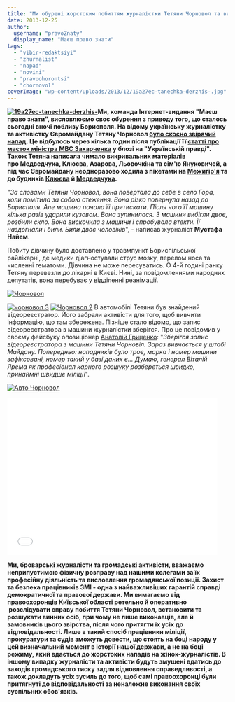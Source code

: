 ```yaml
---
title: "Ми обурені жорстоким побиттям журналістки Тетяни Чорновол та вимагаємо справедливості!"
date: 2013-12-25
author: 
  username: "pravoZnaty"
  display_name: "Маєш право знати"
tags: 
  - "vibir-redaktsiyi"
  - "zhurnalist"
  - "napad"
  - "novini"
  - "pravoohorontsi"
  - "chornovol"
coverImage: "wp-content/uploads/2013/12/19a27ec-tanechka-derzhis-.jpg"
---
```


**[![19a27ec-tanechka-derzhis-](https://mpz.brovary.org/wp-content/uploads/2013/12/19a27ec-tanechka-derzhis-.jpg)](https://mpz.brovary.org/wp-content/uploads/2013/12/19a27ec-tanechka-derzhis-.jpg)Ми, команда Інтернет-видання "Маєш право знати", висловлюємо своє обурення з приводу того, що сталось сьогодні вночі поблизу Борисполя. На відому українську журналістку та активістку Євромайдану Тетяну Чорновол [було скоєно звірячий напад](http://www.pravda.com.ua/news/2013/12/25/7008295/). Це відбулось через кілька годин після публікації її [статті про маєток міністра МВС Захарченка](http://blogs.pravda.com.ua/authors/chornovol/52b9e29e4286c/) у блозі на "Українській правді". Також Тетяна написала чимало викривальних матеріалів про Медведчука, Клюєва, Азарова, Льовочкіна та сім'ю Януковичей, а під час Євромайдану неодноразово ходила з пікетами на [Межигір'я](http://blogs.pravda.com.ua/authors/chornovol/52a19ae496aef/) та до будинків [Клюєва](http://blogs.pravda.com.ua/authors/chornovol/52aee9ed2fba4/) й [Медведчука](http://blogs.pravda.com.ua/authors/chornovol/52b5fdc763bb2/).**

"_За словами Тетяни Чорновол, вона повертала до себе в село Гора, коли помітила за собою стеження. Вона різко повернула назад до Борисполя. Але машина почала її притискати. Після чого її машину кілька разів ударили кузовом. Вона зупинилася. З машини вибігли двоє, розбили скло. Вона вискочила з машини і спробувала втекти. Її наздогнали і били. Били двоє чоловіків_", - написав журналіст **Мустафа Найєм**.

Побиту дівчину було доставлено у травмпункт Бориспільської райлікарні, де медики діагностували струс мозку, перелом носа та численні гематоми. Дівчина не може пересуватись. О 4-й годині ранку Тетяну перевезли до лікарні в Києві. Нині, за повідомленнями народних депутатів, вона перебуває у відділенні реанімації.

[![Чорновол](https://mpz.brovary.org/wp-content/uploads/2013/12/CHornovol.jpg)](https://mpz.brovary.org/wp-content/uploads/2013/12/CHornovol.jpg)

[![чорновол 3](https://mpz.brovary.org/wp-content/uploads/2013/12/chornovol-3.jpg)](https://mpz.brovary.org/wp-content/uploads/2013/12/chornovol-3.jpg) [![Чорновол 2](https://mpz.brovary.org/wp-content/uploads/2013/12/CHornovol-2.jpg)](https://mpz.brovary.org/wp-content/uploads/2013/12/CHornovol-2.jpg) В автомобілі Тетяни був знайдений відеореєстратор. Його забрали активісти для того, щоб вивчити інформацію, що там збережена. Пізніше стало відомо, що запис відеореєстратора з машини журналістки зберігся. Про це повідомив у своєму фейсбуку опозиціонер [Анатолій Гриценко](https://www.facebook.com/profile.php?id=100003313481489): "_Зберігся запис відеореєстратора з машини Тетяни Чорновіл. Зараз вивчається у штабі Майдану. Попередньо: нападників було троє, марка і номер машини зафіксовані, номер такий у базі даних є... Думаю, генерал Віталій Ярема як професіонал карного розшуку розбереться швидко, принаймні швидше міліції_".

[![Авто Чорновол](https://mpz.brovary.org/wp-content/uploads/2013/12/Avto-CHornovol.jpg)](https://mpz.brovary.org/wp-content/uploads/2013/12/Avto-CHornovol.jpg)

<iframe src="//www.youtube.com/embed/p1R_V8uPL6U" height="360" width="480" allowfullscreen frameborder="0"></iframe>

**Ми, броварські журналісти та громадські активісти, вважаємо неприпустимою фізичну розправу над нашими колегами за їх професійну діяльність та висловлення громадянської позиції. Захист та безпека працівників ЗМІ - одна з найважливіших гарантій справді демократичної та правової держави. Ми вимагаємо від правоохоронців Київської області ретельно й оперативно  розслідувати справу побиття Тетяни Чорновол, встановити та розшукати винних осіб, при чому не лише виконавців, але й замовників цього звірства, після чого притягти їх усіх до відповідальності. Лише в такий спосіб працівники міліції, прокуратури та судів зможуть довести, що стоять на боці народу у цей визначальний момент в історії нашої держави, а не на боці режиму, який вдається до жорстоких нападів на жінок-журналістів. В іншому випадку журналісти та активісти будуть змушені вдатись до заходів громадського тиску задля відновлення справедливості, а також докладуть усіх зусиль до того, щоб самі правоохоронці були притягнуті до відповідальності за неналежне виконання своїх суспільних обов'язків.**
